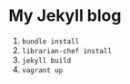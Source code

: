 # My Jekyll blog

1. `bundle install`
2. `librarian-chef install`
3. `jekyll build`
4. `vagrant up`
